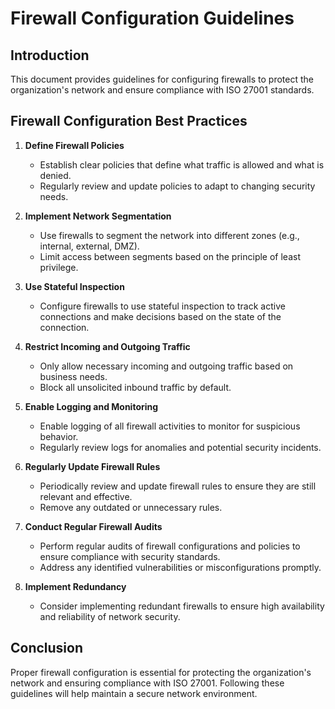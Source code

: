 # Firewall Configuration Guidelines

## Introduction
This document provides guidelines for configuring firewalls to protect the organization's network and ensure compliance with ISO 27001 standards.

## Firewall Configuration Best Practices

1. **Define Firewall Policies**
   - Establish clear policies that define what traffic is allowed and what is denied.
   - Regularly review and update policies to adapt to changing security needs.

2. **Implement Network Segmentation**
   - Use firewalls to segment the network into different zones (e.g., internal, external, DMZ).
   - Limit access between segments based on the principle of least privilege.

3. **Use Stateful Inspection**
   - Configure firewalls to use stateful inspection to track active connections and make decisions based on the state of the connection.

4. **Restrict Incoming and Outgoing Traffic**
   - Only allow necessary incoming and outgoing traffic based on business needs.
   - Block all unsolicited inbound traffic by default.

5. **Enable Logging and Monitoring**
   - Enable logging of all firewall activities to monitor for suspicious behavior.
   - Regularly review logs for anomalies and potential security incidents.

6. **Regularly Update Firewall Rules**
   - Periodically review and update firewall rules to ensure they are still relevant and effective.
   - Remove any outdated or unnecessary rules.

7. **Conduct Regular Firewall Audits**
   - Perform regular audits of firewall configurations and policies to ensure compliance with security standards.
   - Address any identified vulnerabilities or misconfigurations promptly.

8. **Implement Redundancy**
   - Consider implementing redundant firewalls to ensure high availability and reliability of network security.

## Conclusion
Proper firewall configuration is essential for protecting the organization's network and ensuring compliance with ISO 27001. Following these guidelines will help maintain a secure network environment.